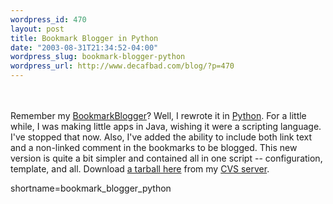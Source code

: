 ```yaml
--- 
wordpress_id: 470
layout: post
title: Bookmark Blogger in Python
date: "2003-08-31T21:34:52-04:00"
wordpress_slug: bookmark-blogger-python
wordpress_url: http://www.decafbad.com/blog/?p=470
---
```

<br /><br />
Remember my <a href="http://www.decafbad.com/twiki/bin/view/Main/BookmarkBlogger">BookmarkBlogger</a>?  Well, I rewrote it in <a href="http://www.decafbad.com/twiki/bin/view/Main/Python">Python</a>.  For
a little while, I was making little apps in Java, wishing it were a
scripting language.  I've stopped that now.  Also, I've added the
ability to include both link text and a non-linked comment in the
bookmarks to be blogged.  This new version is quite a bit simpler
and contained all in one script -- configuration, template, and all.
Download <a href="http://www.decafbad.com/cvs/bmblogger2/" target="_top">a tarball here</a>
from my <a href="http://www.decafbad.com/cvs/" target="_top">CVS server</a>.
<!--more-->
shortname=bookmark_blogger_python

